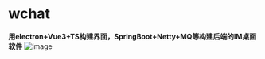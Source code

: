 # wchat
**用electron+Vue3+TS构建界面，SpringBoot+Netty+MQ等构建后端的IM桌面软件**
![image](https://github.com/WRCoding/wchat/assets/34570474/c6b2ce8e-a911-4df4-962c-d23071eb154b)

